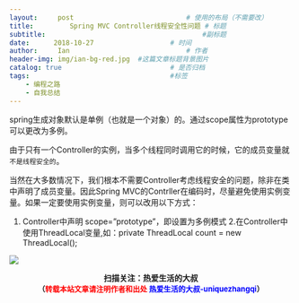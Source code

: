 ```yaml
---
layout:     post             				# 使用的布局（不需要改）
title:         Spring MVC Controller线程安全性问题	# 标题 
subtitle:    					  				#副标题
date:      2018-10-27  					# 时间
author:     Ian                  			# 作者
header-img: img/ian-bg-red.jpg	#这篇文章标题背景图片
catalog: true                        	# 是否归档
tags:                              		#标签
    - 编程之路
    - 自我总结
---
```


spring生成对象默认是单例（也就是一个对象）的。通过scope属性为prototype可以更改为多例。


由于只有一个Controller的实例，当多个线程同时调用它的时候，它的成员变量就`不是线程安全的`。 


当然在大多数情况下，我们根本不需要Controller考虑线程安全的问题，除非在类中声明了成员变量。因此Spring MVC的Contrller在编码时，尽量避免使用实例变量。如果一定要使用实例变量，则可以改用以下方式： 
1. Controller中声明 scope=”prototype”，即设置为多例模式 
2.在Controller中使用ThreadLocal变量,如：private ThreadLocal<Integer> count = new ThreadLocal<Integer>();





![](https://ws3.sinaimg.cn/large/006tKfTcgy1fqj5aochgoj309k09kmwz.jpg)
<b><center>扫描关注：热爱生活的大叔</center>
<b><center><font size="2">（<font size="2" color="#FF0000">转载本站文章请注明作者和出处</font> <font size="2" color="#0000FF">热爱生活的大叔-uniquezhangqi</font><font size="2">）</font>

